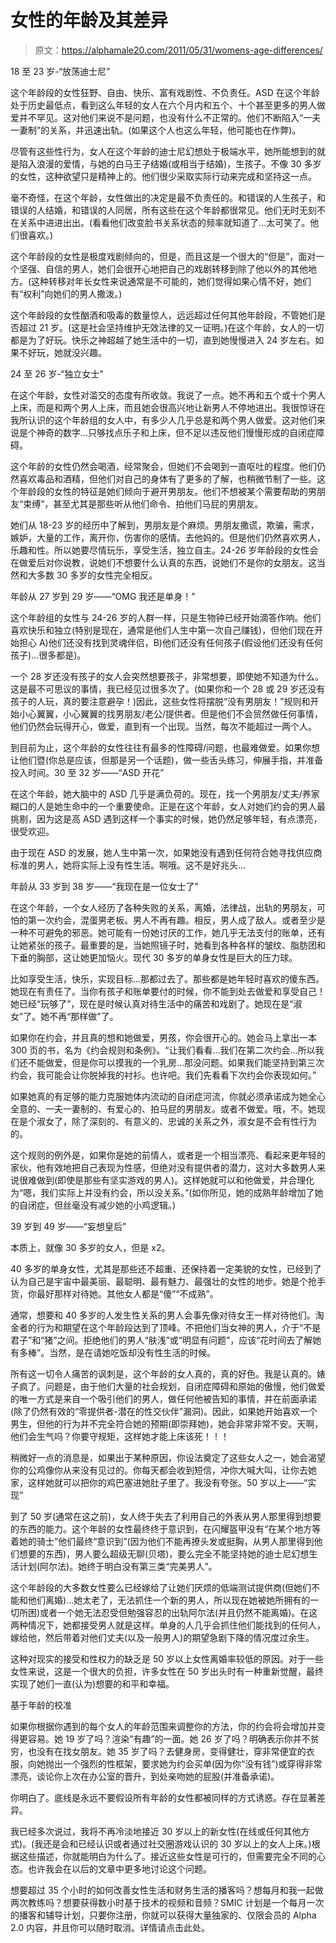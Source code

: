 # 女性的年龄及其差异

> 原文：<https://alphamale20.com/2011/05/31/womens-age-differences/>

18 至 23 岁-“放荡迪士尼”

这个年龄段的女性狂野、自由、快乐、富有戏剧性、不负责任。ASD 在这个年龄处于历史最低点，看到这么年轻的女人在六个月内和五个、十个甚至更多的男人做爱并不罕见。这对他们来说不是问题，也没有什么不正常的。他们不断陷入“一夫一妻制”的关系，并迅速出轨。(如果这个人也这么年轻，他可能也在作弊)。

尽管有这些性行为，女人在这个年龄的迪士尼幻想处于极端水平，她所能想到的就是陷入浪漫的爱情，与她的白马王子结婚(或相当于结婚)，生孩子。不像 30 多岁的女性，这种欲望只是精神上的。他们很少采取实际行动来完成和坚持这一点。

毫不奇怪，在这个年龄，女性做出的决定是最不负责任的。和错误的人生孩子，和错误的人结婚，和错误的人同居，所有这些在这个年龄都很常见。他们无时无刻不在关系中进进出出。(看看他们改变脸书关系状态的频率就知道了...太可笑了。他们很喜欢。)

这个年龄段的女性是极度戏剧倾向的，但是，而且这是一个很大的“但是”，面对一个坚强、自信的男人，她们会很开心地把自己的戏剧转移到除了他以外的其他地方。(这种转移对年长女性来说通常是不可能的，她们觉得如果心情不好，她们有“权利”向她们的男人撒泼。)

这个年龄段的女性酗酒和吸毒的数量惊人，远远超过任何其他年龄段，不管她们是否超过 21 岁。(这是社会坚持维护无效法律的又一证明。)在这个年龄，女人的一切都是为了好玩。快乐之神超越了她生活中的一切，直到她慢慢进入 24 岁左右。如果不好玩，她就没兴趣。

24 至 26 岁-“独立女士”

在这个年龄，女性对滥交的态度有所收敛。我说了一点。她不再和五个或十个男人上床，而是和两个男人上床，而且她会很高兴地让新男人不停地进出。我很惊讶在我所认识的这个年龄组的女人中，有多少人几乎总是和两个男人做爱。这对他们来说是个神奇的数字...只够找点乐子和上床，但不足以违反他们慢慢形成的自闭症障碍。

这个年龄的女性仍然会喝酒，经常聚会，但她们不会喝到一直呕吐的程度。他们仍然喜欢毒品和酒精，但他们对自己的身体有了更多的了解，也稍微节制了一些。这个年龄段的女性的特征是她们倾向于避开男朋友。他们不想被某个需要帮助的男朋友“束缚”，甚至尤其是那些听从他们命令、拍他们马屁的男朋友。

她们从 18-23 岁的经历中了解到，男朋友是个麻烦。男朋友撒谎，欺骗，需求，嫉妒，大量的工作，离开你，伤害你的感情。去他妈的。但是他们仍然喜欢男人，乐趣和性。所以她要尽情玩乐，享受生活，独立自主。24-26 岁年龄段的女性会在做爱后对你说教，说她们不想要什么认真的东西，说她们不是你的女朋友。这当然和大多数 30 多岁的女性完全相反。

年龄从 27 岁到 29 岁——“OMG 我还是单身！”

这个年龄组的女性与 24-26 岁的人群一样，只是生物钟已经开始滴答作响。他们喜欢快乐和独立(特别是现在，通常是他们人生中第一次自己赚钱)，但他们现在开始担心 A)他们还没有找到灵魂伴侣，B)他们还没有任何孩子(假设他们还没有任何孩子)...很多都是)。

一个 28 岁还没有孩子的女人会突然想要孩子，非常想要，即使她不知道为什么。这是最不可思议的事情，我已经见过很多次了。(如果你和一个 28 或 29 岁还没有孩子的人玩，真的要注意避孕！)因此，这些女性将摆脱“没有男朋友！”规则和开始小心翼翼，小心翼翼的找男朋友/老公/提供者。但是他们不会贸然做任何事情，他们仍然会玩得开心，做爱，直到有一个出现。当然，每次不能超过一两个人。

到目前为止，这个年龄的女性往往有最多的性障碍/问题，也最难做爱。如果你想让他们暨(你总是应该，但那是另一个话题)，做一些舌头练习，伸展手指，并准备投入时间。30 至 32 岁——“ASD 开花”

在这个年龄，她大脑中的 ASD 几乎是满负荷的。现在，找一个男朋友/丈夫/养家糊口的人是她生命中的一个重要使命。正是在这个年龄，女人对她们约会的男人最挑剔，因为这是高 ASD 遇到这样一个事实的时候，她仍然足够年轻，有点漂亮，很受欢迎。

由于现在 ASD 的发展，她人生中第一次，如果她没有遇到任何符合她寻找供应商标准的男人，她将实际上没有性生活。啊哦。这不是好兆头...

年龄从 33 岁到 38 岁——“我现在是一位女士了”

在这个年龄，一个女人经历了各种失败的关系，离婚，法律战，出轨的男朋友，可怕的第一次约会，混蛋男老板。男人不再有趣。相反，男人成了敌人。或者至少是一种不可避免的邪恶。她可能有一份她讨厌的工作，她几乎无法支付的账单，还有让她紧张的孩子。最重要的是，当她照镜子时，她看到各种各样的皱纹、脂肪团和下垂的胸部，这让她更加恼火。现代 30 多岁的单身女性是巨大的压力球。

比如享受生活，快乐，实现目标...那都过去了。那些都是她年轻时喜欢的傻东西。她现在有责任了。当你有孩子和账单要付的时候，你不能到处去做爱和享受自己！她已经“玩够了”，现在是时候认真对待生活中的痛苦和戏剧了。她现在是“淑女”了。她不再“那样做”了。

如果你在约会，并且真的想和她做爱，男孩，你会很开心的。她会马上拿出一本 300 页的书，名为《约会规则和条例》。“让我们看看...我们在第二次约会...所以我们还不能做爱，但是你可以摸我的一个乳房...那没问题。如果我们能坚持到第三次约会，我可能会让你脱掉我的衬衫。也许吧。我们先看看下次约会你表现如何。”

如果她真的有足够的能力克服她体内流动的自闭症河流，你就必须承诺成为她全心全意的、一夫一妻制的、有爱心的、拍马屁的男朋友。或者不做爱。哦，不。她现在是个淑女了，除了深刻的、有意义的、忠诚的关系之外，淑女是不会有性行为的。

这个规则的例外是，如果你是她的前情人，或者是一个相当漂亮、看起来更年轻的家伙，他有效地把自己表现为性感，但绝对没有提供者的潜力，这对大多数男人来说很难做到(即使是那些有坚实游戏的男人)。这样她就可以和他做爱，并合理化为“嗯，我们实际上并没有约会，所以没关系。”(如你所见，她的成熟年龄增加了她的自闭症，但丝毫没有减少她的小鸡逻辑。)

39 岁到 49 岁——“妄想皇后”

本质上，就像 30 多岁的女人，但是 x2。

40 多岁的单身女性，尤其是那些还不超重、还保持着一定美貌的女性，已经到了认为自己是宇宙中最美丽、最聪明、最有魅力、最强壮的女性的地步。她是个抢手货，你最好那样对待她。其他女人都是“傻”“不成熟”。

通常，想要和 40 多岁的人发生性关系的男人会事先像对待女王一样对待他们。淘金者的行为和期望在这个年龄段达到了顶峰。不把他们当女神的男人，介于“不是君子”和“猪”之间。拒绝他们的男人“肤浅”或“明显有问题”，应该“花时间去了解她有多棒”。当然，是在请她吃饭却没有性生活的时候。

所有这一切令人痛苦的讽刺是，这个年龄的女人真的，真的好色。我是认真的。婊子疯了。问题是，由于他们大量的社会规划，自闭症障碍和原始的傲慢，他们做爱的唯一方式是来自一个吸引他们的男人，做任何他被告知的事情，并在前面承诺(除了仍然有效的“零提供者-潜在的性交伙伴”漏洞)。因此，如果她开始喜欢一个男生，但他的行为并不完全符合她的预期(即崇拜她)，她会非常非常不安。天啊，他们会生气吗？你要守规矩，这样她才能上床该死！！！

稍微好一点的消息是，如果出于某种原因，你设法奠定了这些女人之一，她会渴望你的公鸡像你从来没有见过的。你每天都会收到短信，冲你大喊大叫，让你去她家，这样她就可以把你的鸡巴塞进她肚子里了。我没有夸张。50 岁以上——“实现”

到了 50 岁(通常在这之前)，女人终于失去了利用自己的外表从男人那里得到想要的东西的能力。这个年龄的女性最终终于意识到，在闪耀盔甲没有“在某个地方等着她的骑士”他们最终“意识到”(因为他们不能再撩头发或挺胸，从男人那里得到他们想要的东西)，男人要么超级无聊(贝塔)，要么完全不能坚持她的迪士尼幻想生活计划(阿尔法)。她终于明白没有第三类“完美男人”。

这个年龄段的大多数女性要么已经嫁给了让她们厌烦的低端测试提供商(但她们不能和他们离婚)...她太老了，无法抓住一个新的男人，所以现在她被她所拥有的一切所困)或者一个她无法忍受但勉强容忍的出轨阿尔法(并且仍然不能离婚)。在这两种情况下，她都接受男人就是这样。单身的人几乎会抓住他们能找到的任何人，嫁给他，然后带着对他们丈夫(以及一般男人)的期望急剧下降的情况度过余生。

这种对现实的接受和性权力的缺乏是 50 岁以上女性离婚率较低的原因。对于一些女性来说，这是一个很大的负担，许多女性在 50 岁出头时有一种重新觉醒，最终实现了她们一直(认为)想要的和平和幸福。

基于年龄的校准

如果你根据你遇到的每个女人的年龄范围来调整你的方法，你的约会将会增加并变得更容易。她 19 岁了吗？渲染“有趣”的一面。她 26 岁了吗？明确表示你并不贫穷，也没有在找女朋友。她 35 岁了吗？去健身房，变得健壮，穿非常便宜的衣服，向她抛出一个强烈的性框架，要求她为约会买单(因为你“没有钱”)或穿得非常漂亮，谈论你上次在办公室的晋升，到处亲吻她的屁股(并准备承诺)。

你明白了。底线是永远不要假设所有年龄的女性都被同样的方式诱惑。存在显著差异。

我已经多次说过，我将不再冷淡地接近 30 岁以上的新女性(在线或任何其他方式)。(我还是会和已经认识或者通过社交圈游戏认识的 30 岁以上的女人上床。)根据这些描述，你就能明白为什么了。接近这些女性是可行的，但需要完全不同的心态。也许我会在以后的文章中更多地讨论这个问题。

想要超过 35 个小时的如何改善女性生活和财务生活的播客吗？想每月和我一起做两次教练吗？想要获得数小时基于技术的视频和音频？SMIC 计划是一个每月一次的播客和辅导计划，只要你注册，你就可以获得大量独家的、仅限会员的 Alpha 2.0 内容，并且你可以随时取消。详情请点击此处。